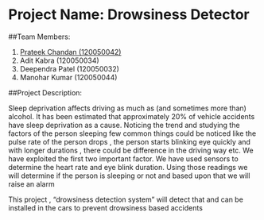 # Project Name: Drowsiness Detector

##Team Members:

1. [Prateek Chandan (120050042)](http://www.prateekchandan.in)
2. Adit Kabra (120050034)
3. Deependra Patel (120050032)
4. Manohar Kumar (120050044)

##Project Description:

Sleep deprivation affects driving as much as (and sometimes more than) alcohol. It has been estimated that approximately 20% of vehicle accidents have sleep deprivation as a cause.
Noticing the trend and studying the factors of the person sleeping few common things could be noticed like the pulse rate of the person drops , the person starts blinking eye quickly and with longer durations , there could be difference in the driving way etc. We have exploited the first two important factor. We have used sensors to determine the heart rate and eye blink duration. Using those readings we will determine if the person is sleeping or not and based upon that we will raise an alarm

This project , “drowsiness detection system” will detect that and can be installed in the cars to prevent drowsiness based accidents


